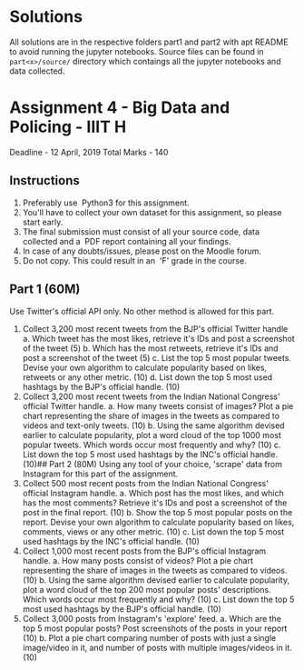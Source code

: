 # Solutions

All solutions are in the respective folders part1 and part2 with apt README to avoid running the jupyter notebooks. 
Source files can be found in `part<x>/source/` directory which contaings all the jupyter notebooks and data collected.

# Assignment 4 - Big Data and Policing - IIIT H
Deadline - 12 April, 2019
Total Marks - 140
## Instructions
1. Preferably use ​ Python3​ for this assignment.
2. You'll have to collect your​ own dataset​ for this assignment, so please start early.
2. The final submission must consist of all your source code, data collected and a ​ PDF report
containing all your findings.
3. In case of any doubts/issues, please post on the Moodle forum.
4. Do not copy. This could result in an ​ 'F'​ grade in the course.
## Part 1 (60M)
Use Twitter's official API only. No other method is allowed for this part.
1. Collect 3,200 most recent tweets from the BJP's official Twitter handle
a. Which tweet has the most likes, retrieve it's IDs and post a screenshot of the
tweet (5)
b. Which has the most retweets, retrieve it's IDs and post a screenshot of the tweet
(5)
c. List the top 5 most popular tweets. Devise your own algorithm to calculate
popularity based on likes, retweets or any other metric. (10)
d. List down the top 5 most used hashtags by the BJP's official handle. (10)
2. Collect 3,200 most recent tweets from the Indian National Congress' official Twitter
handle.
a. How many tweets consist of images? Plot a pie chart representing the share of
images in the tweets as compared to videos and text-only tweets. (10)
b. Using the same algorithm devised earlier to calculate popularity, plot a word
cloud of the top 1000 most popular tweets. Which words occur most frequently
and why? (10)
c. List down the top 5 most used hashtags by the INC's official handle. (10)## Part 2 (80M)
Using any tool of your choice, 'scrape' data from Instagram for this part of the assignment.
1. Collect 500 most recent posts from the Indian National Congress' official Instagram
handle.
a. Which post has the most likes, and which has the most comments? Retrieve it's
IDs and post a screenshot of the post in the final report. (10)
b. Show the top 5 most popular posts on the report. Devise your own algorithm to
calculate popularity based on likes, comments, views or any other metric. (10)
c. List down the top 5 most used hashtags by the INC's official handle. (10)
2. Collect 1,000 most recent posts from the BJP's official Instagram handle.
a. How many posts consist of videos? Plot a pie chart representing the share of
images in the tweets as compared to videos. (10)
b. Using the same algorithm devised earlier to calculate popularity, plot a word
cloud of the top 200 most popular posts' descriptions. Which words occur most
frequently and why? (10)
c. List down the top 5 most used hashtags by the BJP's official handle. (10)
3. Collect 3,000 posts from Instagram's 'explore' feed.
a. Which are the top 5 most popular posts? Post screenshots of the posts in your
report (10)
b. Plot a pie chart comparing number of posts with just a single image/video in it,
and number of posts with multiple images/videos in it. (10)